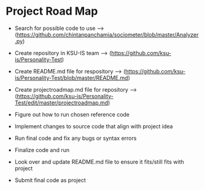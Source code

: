 # Project Road Map
- Search for possible code to use --> (https://github.com/chintanpanchamia/sociometer/blob/master/Analyzer.py)

- Create repository in KSU-IS team --> (https://github.com/ksu-is/Personality-Test)

- Create README.md file for respository --> (https://github.com/ksu-is/Personality-Test/blob/master/README.md)

- Create projectroadmap.md file for repository --> (https://github.com/ksu-is/Personality-Test/edit/master/projectroadmap.md)

- Figure out how to run chosen reference code

- Implement changes to source code that align with project idea

- Run final code and fix any bugs or syntax errors

- Finalize code and run

- Look over and update README.md file to ensure it fits/still fits with project

- Submit final code as project
